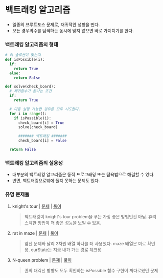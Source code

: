 # 백트래킹 알고리즘
- 일종의 브루트포스 문제로, 재귀적인 성향을 띤다.
- 모든 경우의수를 탐색하는 동시에 맞지 않으면 바로 가지치기를 한다.

### 백트래킹 알고리즘의 형태
  ```python
# 이 솔루션이 맞는지
def isPossible(i):
    if:
      return True
    else:
      return False

def solve(check_board):
    # 재귀함수가 끝나는 조건
    if:
      return True
  
    # 다음 실행 가능한 경우를 모두 시도한다.
    for i in range():
      if isPossible(i):
        check_board[i] = True
        solve(check_board)
  
        ####### 백트래킹 #######
        check_board[i] = False
  
    return False
  ```

### 백트래킹 알고리즘의 실용성
- 대부분의 백트레킹 알고리즘은 동적 프로그래밍 또는 탐욕법으로 해결할 수 있다.
- 반면, 백트래킹으로밖에 풀지 못하는 문제도 있다.

### 유명 문제들
1. knight's tour | [문제](https://www.geeksforgeeks.org/the-knights-tour-problem/?ref=lbp) | [풀이](https://github.com/rbdus0715/algorithm/blob/main/study/python/back_tracking/knights_tour.py)
    > 백트래킹이 knight's tour problem을 푸는 가장 좋은 방법인건 아님. 휴리스틱한 방법이 더 좋은 성능을 보일 수 있음.
2. rat in maze | [문제](https://www.geeksforgeeks.org/rat-in-a-maze/?ref=lbp) | [풀이](https://github.com/rbdus0715/algorithm/tree/main/study/python/back_tracking)
    > 앞선 문제와 달리 2차원 배열 하나를 더 사용했다. maze 배열은 미로 확인용, curState는 지금 내가 가는 경로 체크용
3. N-queen problem | [문제](https://www.geeksforgeeks.org/n-queen-problem-backtracking-3/?ref=lbp) | [풀이](https://github.com/rbdus0715/algorithm/blob/main/study/python/back_tracking/n_queen.py)
    > 퀸의 대각선 방향도 모두 확인하는 isPossible 함수 구현이 까다로웠던 문제 
